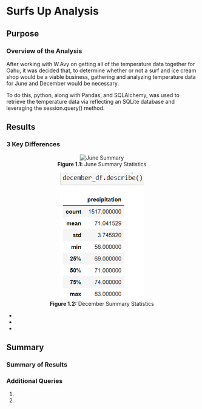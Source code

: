 <h1>Surfs Up Analysis</h1>

<h2>Purpose</h2>

<h3>Overview of the Analysis</h3>
<p>
  After working with W.Avy on getting all of the temperature data together for Oahu, it was decided that, to determine whether or not a surf and ice cream shop would be a viable business, gathering and analyzing temperature data for June and December would be necessary.
</p>
<p>
  To do this, python, along with Pandas, and SQLAlchemy, was used to retrieve the temperature data via reflecting an SQLite database and leveraging the session.query() method.
</p>
<h2>Results</h2>

<h3>3 Key Differences</h3>
<p align="center">
<img src="https://user-images.githubusercontent.com/78180065/115879182-ff9e6480-a40e-11eb-90e0-a1e439bc1a54.png" alt="June Summary"><br>
  <b>Figure 1.1:</b> June Summary Statistics
</p>
<p align="center">
<img src="https://github.com/tc9993/surfs_up/blob/main/Resources/december_summary.png?raw=true" alt="December Summary"><br>
  <b>Figure 1.2:</b> December Summary Statistics
</p>
<ul>
<li></li>
<li></li>
<li></li>
</ul>

<h2>Summary</h2>

<h3>Summary of Results</h3>

<h3>Additional Queries</h3>
<ol>
  <li></li>
  <li></li>
</ol>
